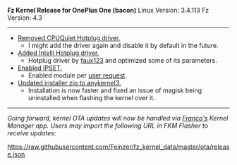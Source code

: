 **Fz Kernel Release for OnePlus One (bacon)**
Linux Version: 3.4.113
Fz Version: 4.3

---
- [Removed CPUQuiet Hotplug driver.](https://github.com/Feinzer/fz_kernel_oneplus_msm8974/commit/ab42ff12ae1a9d7eb88785b015dacbc407f92b3d)
    * I might add the driver again and disable it by default in the future.
- [Added Intelli Hotplug driver.](https://github.com/Feinzer/fz_kernel_oneplus_msm8974/commit/686cc6ddbbdbbe197c65ed7008978516da20e3e1)
    * Hotplug driver by [faux123](https://github.com/faux123) and optimized some of its parameters.
- [Enabled IPSET.](https://github.com/Feinzer/fz_kernel_oneplus_msm8974/commit/b61857dfe991a384d1ab44d59a18a2bbd5e1bcd9)
    * Enabled module per [user request](https://forum.xda-developers.com/showpost.php?p=80669371&postcount=73).
- [Updated installer zip to anykernel3.](https://github.com/Feinzer/fz_kernel_data/commit/a1d040d567e755d532552cf311810d5d30fef001)
    * Installation is now faster and fixed an issue of magisk being uninstalled when flashing the kernel over it.
---

_Going forward, kernel OTA updates will now be handled via [Franco's](https://github.com/franciscofranco/) Kernel Manager app. Users may import the following URL in FKM Flasher to receive updates:_

https://raw.githubusercontent.com/Feinzer/fz_kernel_data/master/ota/release.json
